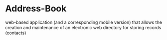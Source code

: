 # Address-Book
web-based application (and a corresponding mobile version) that allows the creation and maintenance of an electronic web directory for storing records (contacts)
